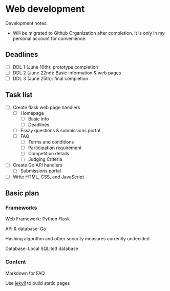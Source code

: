 # Web development
Development notes:
- Will be migrated to Github Organization after completion. It is only in my personal account for convenience.

## Deadlines

- [ ]  DDL 1 (June 10th): prototype completion
- [ ]  DDL 2 (June 22nd): Basic information & web pages
- [ ]  DDL 3 (June 25th): final completion

## Task list

- [ ]  Create flask web page handlers
    - [ ]  Homepage
        - [ ]  Basic info
        - [ ]  Deadlines
    - [ ]  Essay questions & submissions portal
    - [ ]  FAQ
        - [ ]  Terms and conditions
        - [ ]  Participation requirement
        - [ ]  Competition details
        - [ ]  Judging Criteria
- [ ]  Create Go API handlers
    - [ ]  Submissions portal
- [ ]  Write HTML, CSS, and JavaScript

## Basic plan

### Frameworks

Web Framework: Python Flask

API & database: Go

Hashing algorithm and other security measures currently undecided

Database: Local SQLite3 database

### Content

Markdown for FAQ

Use [jekyll](https://github.com/jekyll/jekyll) to build static pages

